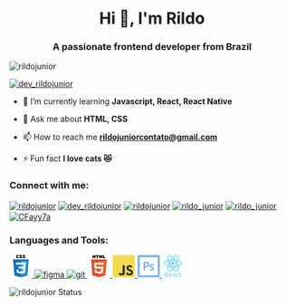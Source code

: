 <h1 align="center">Hi 👋, I'm Rildo</h1>
<h3 align="center">A passionate frontend developer from Brazil</h3>

<p align="left"> <img src="https://komarev.com/ghpvc/?username=rildojunior&label=Profile%20views&color=0e75b6&style=flat" alt="rildojunior" /> </p>

<p align="left"> <a href="https://twitter.com/dev_rildojunior" target="blank"><img src="https://img.shields.io/twitter/follow/dev_rildojunior?logo=twitter&style=for-the-badge" alt="dev_rildojunior" /></a> </p>

- 🌱 I’m currently learning **Javascript, React, React Native**

- 💬 Ask me about **HTML, CSS**

- 📫 How to reach me **rildojuniorcontato@gmail.com**

- ⚡ Fun fact **I love cats 😻**

<h3 align="left">Connect with me:</h3>
<p align="left">
<a href="https://codepen.io/rildojunior" target="blank"><img align="center" src="https://raw.githubusercontent.com/rahuldkjain/github-profile-readme-generator/master/src/images/icons/Social/codepen.svg" alt="rildojunior" height="30" width="40" /></a>
<a href="https://twitter.com/dev_rildojunior" target="blank"><img align="center" src="https://raw.githubusercontent.com/rahuldkjain/github-profile-readme-generator/master/src/images/icons/Social/twitter.svg" alt="dev_rildojunior" height="30" width="40" /></a>
<a href="https://linkedin.com/in/rildojunior" target="blank"><img align="center" src="https://raw.githubusercontent.com/rahuldkjain/github-profile-readme-generator/master/src/images/icons/Social/linked-in-alt.svg" alt="rildojunior" height="30" width="40" /></a>
<a href="https://instagram.com/rildo_junior" target="blank"><img align="center" src="https://raw.githubusercontent.com/rahuldkjain/github-profile-readme-generator/master/src/images/icons/Social/instagram.svg" alt="rildo_junior" height="30" width="40" /></a>
<a href="https://www.youtube.com/c/rildo_junior" target="blank"><img align="center" src="https://raw.githubusercontent.com/rahuldkjain/github-profile-readme-generator/master/src/images/icons/Social/youtube.svg" alt="rildo_junior" height="30" width="40" /></a>
<a href="https://discord.gg/CFayy7a" target="blank"><img align="center" src="https://raw.githubusercontent.com/rahuldkjain/github-profile-readme-generator/master/src/images/icons/Social/discord.svg" alt="CFayy7a" height="30" width="40" /></a>
</p>

<h3 align="left">Languages and Tools:</h3>
<p align="left"> <a href="https://www.w3schools.com/css/" target="_blank" rel="noreferrer"> <img src="https://raw.githubusercontent.com/devicons/devicon/master/icons/css3/css3-original-wordmark.svg" alt="css3" width="40" height="40"/> </a> <a href="https://www.figma.com/" target="_blank" rel="noreferrer"> <img src="https://www.vectorlogo.zone/logos/figma/figma-icon.svg" alt="figma" width="40" height="40"/> </a> <a href="https://git-scm.com/" target="_blank" rel="noreferrer"> <img src="https://www.vectorlogo.zone/logos/git-scm/git-scm-icon.svg" alt="git" width="40" height="40"/> </a> <a href="https://www.w3.org/html/" target="_blank" rel="noreferrer"> <img src="https://raw.githubusercontent.com/devicons/devicon/master/icons/html5/html5-original-wordmark.svg" alt="html5" width="40" height="40"/> </a> <a href="https://developer.mozilla.org/en-US/docs/Web/JavaScript" target="_blank" rel="noreferrer"> <img src="https://raw.githubusercontent.com/devicons/devicon/master/icons/javascript/javascript-original.svg" alt="javascript" width="40" height="40"/> </a> <a href="https://www.photoshop.com/en" target="_blank" rel="noreferrer"> <img src="https://raw.githubusercontent.com/devicons/devicon/master/icons/photoshop/photoshop-line.svg" alt="photoshop" width="40" height="40"/> </a> <a href="https://reactjs.org/" target="_blank" rel="noreferrer"> <img src="https://raw.githubusercontent.com/devicons/devicon/master/icons/react/react-original-wordmark.svg" alt="react" width="40" height="40"/> </a> </p>

![rildojunior Status](https://github-readme-stats.vercel.app/api?username=rildojunior&show_icons=true&theme=dracula)
